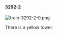 #### 3292-2
![train-3292-2-0.png](https://github.com/lil-lab/nlvr/raw/master/nlvr/train/images/45/train-3292-2-0.png "train-3292-2-0.png")

There is a yellow tower.
